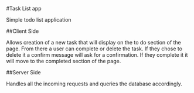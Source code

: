 #Task List app

Simple todo list application

##Client Side

Allows creation of a new task that will display on the to do section of the page. From there a user can complete or delete the task. If they chose to delete it a confirm message will ask for a confirmation. If they complete it it will move to the completed section of the page.

##Server Side

Handles all the incoming requests and queries the database accordingly.
